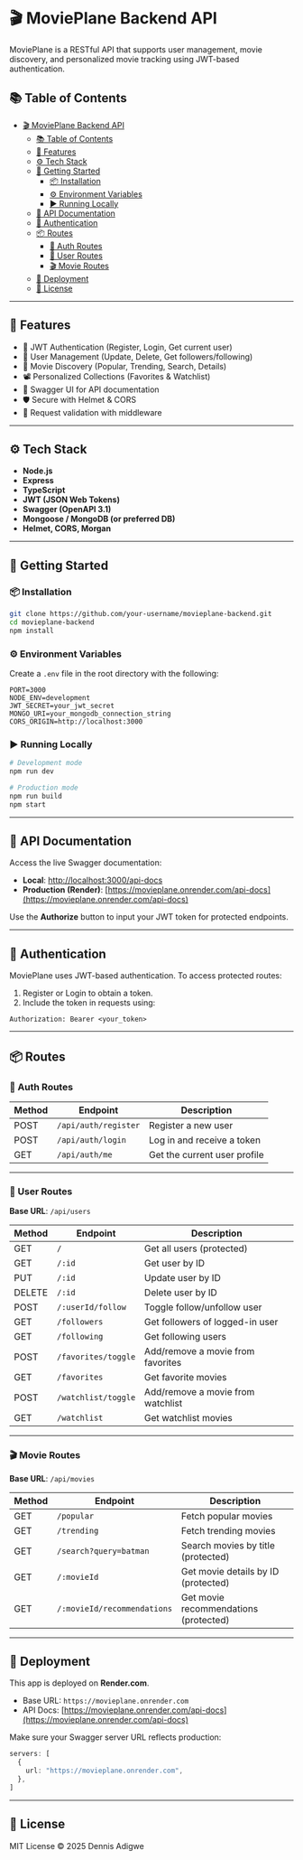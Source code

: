 # 🎬 MoviePlane Backend API

MoviePlane is a RESTful API that supports user management, movie discovery, and personalized movie tracking using JWT-based authentication.

## 📚 Table of Contents

- [🎬 MoviePlane Backend API](#-movieplane-backend-api)
  - [📚 Table of Contents](#-table-of-contents)
  - [🚀 Features](#-features)
  - [⚙️ Tech Stack](#️-tech-stack)
  - [🧰 Getting Started](#-getting-started)
    - [📦 Installation](#-installation)
    - [⚙️ Environment Variables](#️-environment-variables)
    - [▶️ Running Locally](#️-running-locally)
  - [📑 API Documentation](#-api-documentation)
  - [🔐 Authentication](#-authentication)
  - [📦 Routes](#-routes)
    - [🔑 Auth Routes](#-auth-routes)
    - [👥 User Routes](#-user-routes)
    - [🎬 Movie Routes](#-movie-routes)
  - [🚀 Deployment](#-deployment)
  - [📄 License](#-license)

---

## 🚀 Features

- 🔐 JWT Authentication (Register, Login, Get current user)
- 👤 User Management (Update, Delete, Get followers/following)
- 🎥 Movie Discovery (Popular, Trending, Search, Details)
- 📽️ Personalized Collections (Favorites & Watchlist)
- 📄 Swagger UI for API documentation
- 🛡️ Secure with Helmet & CORS
- 📝 Request validation with middleware

---

## ⚙️ Tech Stack

- **Node.js**
- **Express**
- **TypeScript**
- **JWT (JSON Web Tokens)**
- **Swagger (OpenAPI 3.1)**
- **Mongoose / MongoDB (or preferred DB)**
- **Helmet, CORS, Morgan**

---

## 🧰 Getting Started

### 📦 Installation

```bash
git clone https://github.com/your-username/movieplane-backend.git
cd movieplane-backend
npm install
```

### ⚙️ Environment Variables

Create a `.env` file in the root directory with the following:

```env
PORT=3000
NODE_ENV=development
JWT_SECRET=your_jwt_secret
MONGO_URI=your_mongodb_connection_string
CORS_ORIGIN=http://localhost:3000
```

### ▶️ Running Locally

```bash
# Development mode
npm run dev

# Production mode
npm run build
npm start
```

---

## 📑 API Documentation

Access the live Swagger documentation:

- **Local**: [http://localhost:3000/api-docs](http://localhost:3000/api-docs)
- **Production (Render)**: [https://movieplane.onrender.com/api-docs](https://movieplane.onrender.com/api-docs)

Use the **Authorize** button to input your JWT token for protected endpoints.

---

## 🔐 Authentication

MoviePlane uses JWT-based authentication. To access protected routes:

1. Register or Login to obtain a token.
2. Include the token in requests using:

```http
Authorization: Bearer <your_token>
```

---

## 📦 Routes

### 🔑 Auth Routes

| Method | Endpoint           | Description                   |
|--------|--------------------|-------------------------------|
| POST   | `/api/auth/register` | Register a new user          |
| POST   | `/api/auth/login`    | Log in and receive a token   |
| GET    | `/api/auth/me`       | Get the current user profile |

---

### 👥 User Routes

**Base URL**: `/api/users`

| Method | Endpoint                    | Description                      |
|--------|-----------------------------|----------------------------------|
| GET    | `/`                         | Get all users (protected)        |
| GET    | `/:id`                      | Get user by ID                   |
| PUT    | `/:id`                      | Update user by ID                |
| DELETE | `/:id`                      | Delete user by ID                |
| POST   | `/:userId/follow`           | Toggle follow/unfollow user      |
| GET    | `/followers`                | Get followers of logged-in user  |
| GET    | `/following`                | Get following users              |
| POST   | `/favorites/toggle`         | Add/remove a movie from favorites|
| GET    | `/favorites`                | Get favorite movies              |
| POST   | `/watchlist/toggle`         | Add/remove a movie from watchlist|
| GET    | `/watchlist`               | Get watchlist movies             |

---

### 🎬 Movie Routes

**Base URL**: `/api/movies`

| Method | Endpoint                       | Description                            |
|--------|--------------------------------|----------------------------------------|
| GET    | `/popular`                     | Fetch popular movies                   |
| GET    | `/trending`                    | Fetch trending movies                  |
| GET    | `/search?query=batman`         | Search movies by title (protected)     |
| GET    | `/:movieId`                    | Get movie details by ID (protected)    |
| GET    | `/:movieId/recommendations`    | Get movie recommendations (protected)  |

---

## 🚀 Deployment

This app is deployed on **Render.com**.

- Base URL: `https://movieplane.onrender.com`
- API Docs: [https://movieplane.onrender.com/api-docs](https://movieplane.onrender.com/api-docs)

Make sure your Swagger server URL reflects production:

```ts
servers: [
  {
    url: "https://movieplane.onrender.com",
  },
]
```

---

## 📄 License

MIT License © 2025 Dennis Adigwe